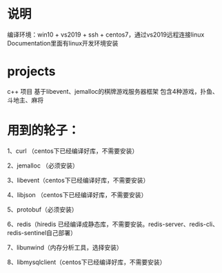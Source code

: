 # 说明
编译环境：win10 + vs2019 + ssh + centos7，通过vs2019远程连接linux
Documentation里面有linux开发环境安装

# projects
c++ 项目
基于libevent、jemalloc的棋牌游戏服务器框架
包含4种游戏，扑鱼、斗地主、麻将

# 用到的轮子：
1、curl （centos下已经编译好库，不需要安装）

2、jemalloc （必须安装）

3、libevent（centos下已经编译好库，不需要安装）

4、libjson （centos下已经编译好库，不需要安装）

5、protobuf（必须安装）

6、redis（hiredis 已经编译成静态库，不需要安装。redis-server、redis-cli、redis-sentinel自己部署）

7、libunwind（内存分析工具，选择安装）

8、libmysqlclient（centos下已经编译好库，不需要安装）
